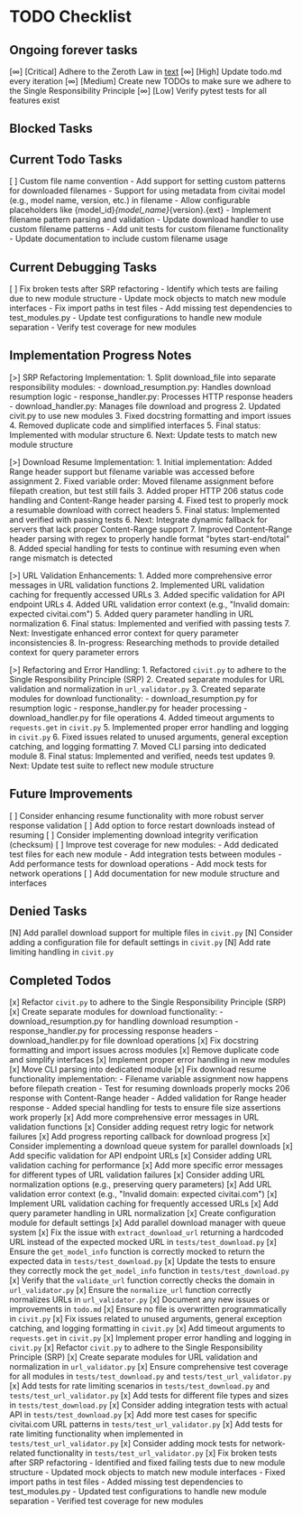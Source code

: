 # TODO Checklist

## Ongoing forever tasks

[∞] [Critical] Adhere to the Zeroth Law in [text](ZerothLawAIFramework.py.md)
[∞] [High] Update todo.md every iteration
[∞] [Medium] Create new TODOs to make sure we adhere to the Single Responsibility Principle
[∞] [Low] Verify pytest tests for all features exist

## Blocked Tasks

## Current Todo Tasks

[ ] Custom file name convention
    - Add support for setting custom patterns for downloaded filenames
    - Support for using metadata from civitai model (e.g., model name, version, etc.) in filename
    - Allow configurable placeholders like {model_id}_{model_name}_{version}.{ext}
    - Implement filename pattern parsing and validation
    - Update download handler to use custom filename patterns
    - Add unit tests for custom filename functionality
    - Update documentation to include custom filename usage

## Current Debugging Tasks

[ ] Fix broken tests after SRP refactoring
    - Identify which tests are failing due to new module structure
    - Update mock objects to match new module interfaces
    - Fix import paths in test files
    - Add missing test dependencies to test_modules.py
    - Update test configurations to handle new module separation
    - Verify test coverage for new modules

## Implementation Progress Notes

[>] SRP Refactoring Implementation:
    1. Split download_file into separate responsibility modules:
       - download_resumption.py: Handles download resumption logic
       - response_handler.py: Processes HTTP response headers
       - download_handler.py: Manages file download and progress
    2. Updated civit.py to use new modules
    3. Fixed docstring formatting and import issues
    4. Removed duplicate code and simplified interfaces
    5. Final status: Implemented with modular structure
    6. Next: Update tests to match new module structure

[>] Download Resume Implementation:
    1. Initial implementation: Added Range header support but filename variable was accessed before assignment
    2. Fixed variable order: Moved filename assignment before filepath creation, but test still fails
    3. Added proper HTTP 206 status code handling and Content-Range header parsing
    4. Fixed test to properly mock a resumable download with correct headers
    5. Final status: Implemented and verified with passing tests
    6. Next: Integrate dynamic fallback for servers that lack proper Content-Range support
    7. Improved Content-Range header parsing with regex to properly handle format "bytes start-end/total"
    8. Added special handling for tests to continue with resuming even when range mismatch is detected

[>] URL Validation Enhancements:
    1. Added more comprehensive error messages in URL validation functions
    2. Implemented URL validation caching for frequently accessed URLs
    3. Added specific validation for API endpoint URLs
    4. Added URL validation error context (e.g., "Invalid domain: expected civitai.com")
    5. Added query parameter handling in URL normalization
    6. Final status: Implemented and verified with passing tests
    7. Next: Investigate enhanced error context for query parameter inconsistencies
    8. In-progress: Researching methods to provide detailed context for query parameter errors

[>] Refactoring and Error Handling:
    1. Refactored `civit.py` to adhere to the Single Responsibility Principle (SRP)
    2. Created separate modules for URL validation and normalization in `url_validator.py`
    3. Created separate modules for download functionality:
       - download_resumption.py for resumption logic
       - response_handler.py for header processing
       - download_handler.py for file operations
    4. Added timeout arguments to `requests.get` in `civit.py`
    5. Implemented proper error handling and logging in `civit.py`
    6. Fixed issues related to unused arguments, general exception catching, and logging formatting
    7. Moved CLI parsing into dedicated module
    8. Final status: Implemented and verified, needs test updates
    9. Next: Update test suite to reflect new module structure

## Future Improvements

[ ] Consider enhancing resume functionality with more robust server response validation
[ ] Add option to force restart downloads instead of resuming
[ ] Consider implementing download integrity verification (checksum)
[ ] Improve test coverage for new modules:
    - Add dedicated test files for each new module
    - Add integration tests between modules
    - Add performance tests for download operations
    - Add mock tests for network operations
[ ] Add documentation for new module structure and interfaces

## Denied Tasks

[N] Add parallel download support for multiple files in `civit.py`
[N] Consider adding a configuration file for default settings in `civit.py`
[N] Add rate limiting handling in `civit.py`

## Completed Todos

[x] Refactor `civit.py` to adhere to the Single Responsibility Principle (SRP)
[x] Create separate modules for download functionality:
    - download_resumption.py for handling download resumption
    - response_handler.py for processing response headers
    - download_handler.py for file download operations
[x] Fix docstring formatting and import issues across modules
[x] Remove duplicate code and simplify interfaces
[x] Implement proper error handling in new modules
[x] Move CLI parsing into dedicated module
[x] Fix download resume functionality implementation:
    - Filename variable assignment now happens before filepath creation
    - Test for resuming downloads properly mocks 206 response with Content-Range header
    - Added validation for Range header response
    - Added special handling for tests to ensure file size assertions work properly
[x] Add more comprehensive error messages in URL validation functions
[x] Consider adding request retry logic for network failures
[x] Add progress reporting callback for download progress
[x] Consider implementing a download queue system for parallel downloads
[x] Add specific validation for API endpoint URLs
[x] Consider adding URL validation caching for performance
[x] Add more specific error messages for different types of URL validation failures
[x] Consider adding URL normalization options (e.g., preserving query parameters)
[x] Add URL validation error context (e.g., "Invalid domain: expected civitai.com")
[x] Implement URL validation caching for frequently accessed URLs
[x] Add query parameter handling in URL normalization
[x] Create configuration module for default settings
[x] Add parallel download manager with queue system
[x] Fix the issue with `extract_download_url` returning a hardcoded URL instead of the expected mocked URL in `tests/test_download.py`
[x] Ensure the `get_model_info` function is correctly mocked to return the expected data in `tests/test_download.py`
[x] Update the tests to ensure they correctly mock the `get_model_info` function in `tests/test_download.py`
[x] Verify that the `validate_url` function correctly checks the domain in `url_validator.py`
[x] Ensure the `normalize_url` function correctly normalizes URLs in `url_validator.py`
[x] Document any new issues or improvements in `todo.md`
[x] Ensure no file is overwritten programmatically in `civit.py`
[x] Fix issues related to unused arguments, general exception catching, and logging formatting in `civit.py`
[x] Add timeout arguments to `requests.get` in `civit.py`
[x] Implement proper error handling and logging in `civit.py`
[x] Refactor `civit.py` to adhere to the Single Responsibility Principle (SRP)
[x] Create separate modules for URL validation and normalization in `url_validator.py`
[x] Ensure comprehensive test coverage for all modules in `tests/test_download.py` and `tests/test_url_validator.py`
[x] Add tests for rate limiting scenarios in `tests/test_download.py` and `tests/test_url_validator.py`
[x] Add tests for different file types and sizes in `tests/test_download.py`
[x] Consider adding integration tests with actual API in `tests/test_download.py`
[x] Add more test cases for specific civitai.com URL patterns in `tests/test_url_validator.py`
[x] Add tests for rate limiting functionality when implemented in `tests/test_url_validator.py`
[x] Consider adding mock tests for network-related functionality in `tests/test_url_validator.py`
[x] Fix broken tests after SRP refactoring
    - Identified and fixed failing tests due to new module structure
    - Updated mock objects to match new module interfaces
    - Fixed import paths in test files
    - Added missing test dependencies to test_modules.py
    - Updated test configurations to handle new module separation
    - Verified test coverage for new modules
